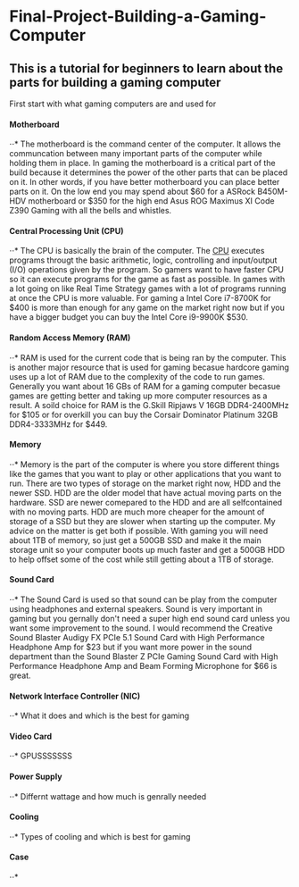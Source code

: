 # Final-Project-Building-a-Gaming-Computer

## This is a tutorial for beginners to learn about the parts for building a gaming computer

First start with what gaming computers are and used for

#### Motherboard
  ⋅⋅* The motherboard is the command center of the computer. It allows the communcation between many important parts of the computer while holding them in place. In gaming the motherboard is a critical part of the build because it determines the power of the other parts that can be placed on it. In other words, if you have better motherboard you can place better parts on it. On the low end you may spend about $60 for a ASRock B450M-HDV motherboard or $350 for the high end Asus ROG Maximus XI Code Z390 Gaming with all the bells and whistles.

#### Central Processing Unit (CPU)
  ⋅⋅* The CPU is basically the brain of the computer. The [CPU](https://en.wikipedia.org/wiki/Central_processing_unit) executes programs througt the basic arithmetic, logic, controlling and input/output (I/O) operations given by the program. So gamers want to have faster CPU so it can execute programs for the game as fast as possible. In games with a lot going on like Real Time Strategy games with a lot of programs running at once the CPU is more valuable. For gaming a Intel Core i7-8700K for $400 is more than enough for any game on the market right now but if you have a bigger budget you can buy the Intel Core i9-9900K $530.
  
#### Random Access Memory (RAM)
  ⋅⋅* RAM is used for the current code that is being ran by the computer. This is another major resource that is used for gaming becasue hardcore gaming uses up a lot of RAM due to the complexity of the code to run games. Generally you want about 16 GBs of RAM for a gaming computer becasue games are getting better and taking up more computer resources as a result. A soild choice for RAM is the G.Skill Ripjaws V 16GB DDR4-2400MHz for $105 or for overkill you can buy the Corsair Dominator Platinum 32GB DDR4-3333MHz for $449.

#### Memory
  ⋅⋅* Memory is the part of the computer is where you store different things like the games that you want to play or other applications that you want to run. There are two types of storage on the market right now, HDD and the newer SSD. HDD are the older model that have actual moving parts on the hardware. SSD are newer comepared to the HDD and are all selfcontained with no moving parts. HDD are much more cheaper for the amount of storage of a SSD but they are slower when starting up the computer. My advice on the matter is get both if possible. With gaming you will need about 1TB of memory, so just get a 500GB SSD and make it the main storage unit so your computer boots up much faster and get a 500GB HDD to help offset some of the cost while still getting about a 1TB of storage. 
  
#### Sound Card
  ⋅⋅* The Sound Card is used so that sound can be play from the computer using headphones and external speakers. Sound is very important in gaming but you gernally don't need a super high end sound card unless you want some improvement to the sound. I would recommend the Creative Sound Blaster Audigy FX PCIe 5.1 Sound Card with High Performance Headphone Amp for $23 but if you want more power in the sound department than the Sound Blaster Z PCIe Gaming Sound Card with High Performance Headphone Amp and Beam Forming Microphone for $66 is great.
  
#### Network Interface Controller (NIC)
  ⋅⋅* What it does and which is the best for gaming
  
#### Video Card
 ⋅⋅* GPUSSSSSSS
 
#### Power Supply
 ⋅⋅* Differnt wattage and how much is genrally needed

#### Cooling
  ⋅⋅* Types of cooling and which is best for gaming

#### Case
  ⋅⋅* 
